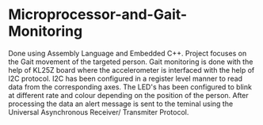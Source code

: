 # Microprocessor-and-Gait-Monitoring
Done using Assembly Language and Embedded C++. Project focuses on the Gait movement of the targeted person. Gait monitoring is done with the help of KL25Z board where the accelerometer
is interfaced with the help of I2C protocol. I2C has been configured in a register level manner to read data from the corresponding axes. The LED's has been configured to blink at 
different rate and colour depending on the position of the person. After processing the data an alert message is sent to the teminal using the Universal Asynchronous Receiver/ Transmiter
Protocol.
